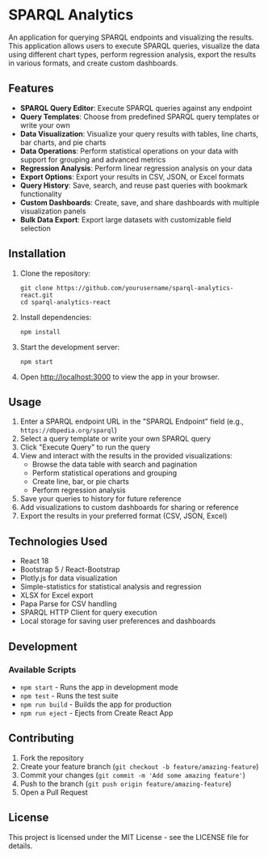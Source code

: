 # SPARQL Analytics

An application for querying SPARQL endpoints and visualizing the results. This application allows users to execute SPARQL queries, visualize the data using different chart types, perform regression analysis, export the results in various formats, and create custom dashboards.

## Features

- **SPARQL Query Editor**: Execute SPARQL queries against any endpoint
- **Query Templates**: Choose from predefined SPARQL query templates or write your own
- **Data Visualization**: Visualize your query results with tables, line charts, bar charts, and pie charts
- **Data Operations**: Perform statistical operations on your data with support for grouping and advanced metrics
- **Regression Analysis**: Perform linear regression analysis on your data
- **Export Options**: Export your results in CSV, JSON, or Excel formats
- **Query History**: Save, search, and reuse past queries with bookmark functionality
- **Custom Dashboards**: Create, save, and share dashboards with multiple visualization panels
- **Bulk Data Export**: Export large datasets with customizable field selection

## Installation

1. Clone the repository:
   ```
   git clone https://github.com/yourusername/sparql-analytics-react.git
   cd sparql-analytics-react
   ```

2. Install dependencies:
   ```
   npm install
   ```

3. Start the development server:
   ```
   npm start
   ```

4. Open [http://localhost:3000](http://localhost:3000) to view the app in your browser.

## Usage

1. Enter a SPARQL endpoint URL in the "SPARQL Endpoint" field (e.g., `https://dbpedia.org/sparql`)
2. Select a query template or write your own SPARQL query
3. Click "Execute Query" to run the query
4. View and interact with the results in the provided visualizations:
   - Browse the data table with search and pagination
   - Perform statistical operations and grouping
   - Create line, bar, or pie charts
   - Perform regression analysis
5. Save your queries to history for future reference
6. Add visualizations to custom dashboards for sharing or reference
7. Export the results in your preferred format (CSV, JSON, Excel)

## Technologies Used

- React 18
- Bootstrap 5 / React-Bootstrap
- Plotly.js for data visualization
- Simple-statistics for statistical analysis and regression
- XLSX for Excel export
- Papa Parse for CSV handling
- SPARQL HTTP Client for query execution
- Local storage for saving user preferences and dashboards

## Development

### Available Scripts

- `npm start` - Runs the app in development mode
- `npm test` - Runs the test suite
- `npm run build` - Builds the app for production
- `npm run eject` - Ejects from Create React App

## Contributing

1. Fork the repository
2. Create your feature branch (`git checkout -b feature/amazing-feature`)
3. Commit your changes (`git commit -m 'Add some amazing feature'`)
4. Push to the branch (`git push origin feature/amazing-feature`)
5. Open a Pull Request

## License

This project is licensed under the MIT License - see the LICENSE file for details.

